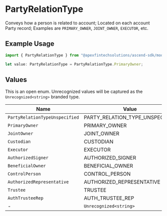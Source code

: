 # PartyRelationType

Conveys how a person is related to account; Located on each account Party record; Examples are `PRIMARY_OWNER`, `JOINT_OWNER`, `EXECUTOR`, etc.

## Example Usage

```typescript
import { PartyRelationType } from "@apexfintechsolutions/ascend-sdk/models/components";

let value: PartyRelationType = PartyRelationType.PrimaryOwner;
```

## Values

This is an open enum. Unrecognized values will be captured as the `Unrecognized<string>` branded type.

| Name                            | Value                           |
| ------------------------------- | ------------------------------- |
| `PartyRelationTypeUnspecified`  | PARTY_RELATION_TYPE_UNSPECIFIED |
| `PrimaryOwner`                  | PRIMARY_OWNER                   |
| `JointOwner`                    | JOINT_OWNER                     |
| `Custodian`                     | CUSTODIAN                       |
| `Executor`                      | EXECUTOR                        |
| `AuthorizedSigner`              | AUTHORIZED_SIGNER               |
| `BeneficialOwner`               | BENEFICIAL_OWNER                |
| `ControlPerson`                 | CONTROL_PERSON                  |
| `AuthorizedRepresentative`      | AUTHORIZED_REPRESENTATIVE       |
| `Trustee`                       | TRUSTEE                         |
| `AuthTrusteeRep`                | AUTH_TRUSTEE_REP                |
| -                               | `Unrecognized<string>`          |